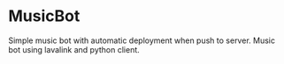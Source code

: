 # MusicBot

Simple music bot with automatic deployment when push to server. 
Music bot using lavalink and python client. 
